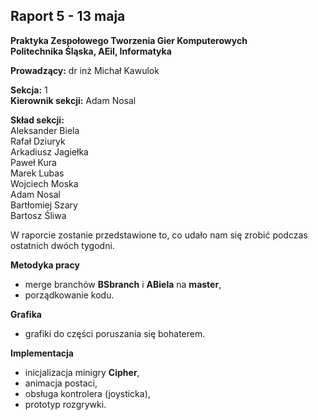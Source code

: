 ## Raport 5 - 13 maja
**Praktyka Zespołowego Tworzenia Gier Komputerowych**  
**Politechnika Śląska, AEiI, Informatyka**  

**Prowadzący:** dr inż Michał Kawulok

**Sekcja:** 1  
**Kierownik sekcji:** Adam Nosal  

**Skład sekcji:**  
Aleksander Biela  
Rafał Dziuryk  
Arkadiusz Jagiełka  
Paweł Kura  
Marek Lubas  
Wojciech Moska   
Adam Nosal   
Bartłomiej Szary   
Bartosz Śliwa  

<div style="page-break-after: always;"></div>

W raporcie zostanie przedstawione to, co udało nam się zrobić podczas ostatnich dwóch tygodni.

**Metodyka pracy**
- merge branchów **BSbranch** i **ABiela** na **master**,
- porządkowanie kodu.

**Grafika**
- grafiki do części poruszania się bohaterem.

**Implementacja**
- inicjalizacja minigry **Cipher**,
- animacja postaci,
- obsługa kontrolera (joysticka),
- prototyp rozgrywki.
